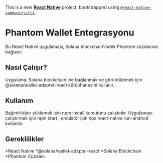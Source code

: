 This is a new [**React Native**](https://reactnative.dev) project, bootstrapped using [`@react-native-community/cli`](https://github.com/react-native-community/cli).

# Phantom Wallet Entegrasyonu

Bu React Native uygulaması, Solana blockchain'indek Phantom cüzdanına bağlanır.

## Nasıl Çalışır?

Uygulama, Solana blockchain'ine bağlanmak ve görüntülemek için @solana/wallet-adapter-react kütüphanesini kullanır.

## Kullanım

Bağımlılıkları yüklemek için npm install komutunu çalıştırılır.
Uygulamayı çalıştırmak için npm start , emülatör için npx react-native run-android kullanılır.

## Gereklilikler
*React Native
*@solana/wallet-adapter-react
*Solana Blockchain
*Phantom Cüzdanı

